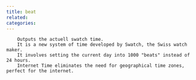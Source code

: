 ```yaml
---
title: beat
related:
categories:
---
```



		Outputs the actuell swatch time.
		It is a new system of time developed by Swatch, the Swiss watch maker.  
		It involves setting the current day into 1000 "beats" instead of 24 hours.  
		Internet Time eliminates the need for geographical time zones, perfect for the internet.
		